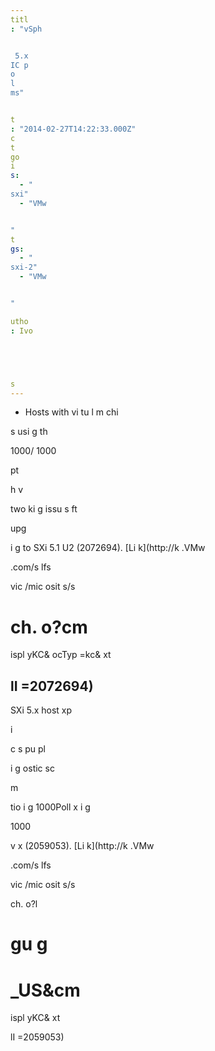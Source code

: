 ```yaml
---
titl
: "vSph


 5.x 
IC p
o
l
ms"


t
: "2014-02-27T14:22:33.000Z"
c
t
go
i
s: 
  - "
sxi"
  - "VMw


"
t
gs: 
  - "
sxi-2"
  - "VMw


"

utho
: Ivo 





s
---
```


- Hosts with vi
tu
l m
chi

s usi
g th
 
1000/
1000
 


pt

 h
v
 

two
ki
g issu
s 
ft

 upg


i
g to 
SXi 5.1 U2 (2072694). [Li
k](http://k
.VMw


.com/s
lfs

vic
/mic
osit
s/s


ch.
o?cm
=
ispl
yKC&
ocTyp
=kc&
xt



lI
=2072694)
- 
SXi 5.x host 
xp

i

c
s 
 pu
pl
 
i
g
ostic sc



 m

tio
i
g 
1000Poll
x
i
g 


 
1000

v
x (2059053). [Li
k](http://k
.VMw


.com/s
lfs

vic
/mic
osit
s/s


ch.
o?l

gu
g
=

_US&cm
=
ispl
yKC&
xt



lI
=2059053)






